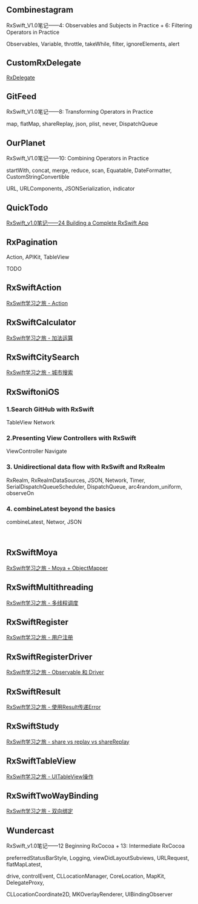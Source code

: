 ## Combinestagram

RxSwift_V1.0笔记——4: Observables and Subjects in Practice + 6: Filtering Operators in Practice

Observables, Variable, throttle, takeWhile, filter, ignoreElements, alert

## CustomRxDelegate

[RxDelegate](http://t.swift.gg/d/41-022-rxdelegate)

## GitFeed

RxSwift_V1.0笔记——8: Transforming Operators in Practice

map, flatMap, shareReplay, json, plist, never, DispatchQueue

## OurPlanet

RxSwift_V1.0笔记——10: Combining Operators in Practice

 startWith,  concat,  merge,  reduce, scan, Equatable, DateFormatter, CustomStringConvertible

URL, URLComponents, JSONSerialization, indicator

## QuickTodo

[RxSwift_v1.0笔记——24 Building a Complete RxSwift App](http://www.jianshu.com/p/451b93c70b40)

## RxPagination

Action, APIKit, TableView

TODO

## RxSwiftAction

[RxSwift学习之旅 - Action](http://www.alonemonkey.com/2017/04/08/rxswift-part-fourteen/)


## RxSwiftCalculator

[RxSwift学习之旅 - 加法运算](http://www.alonemonkey.com/2017/03/25/rxswift-part-four/)

## RxSwiftCitySearch

[RxSwift学习之旅 - 城市搜索](http://www.alonemonkey.com/2017/04/05/rxswift-part-twelve/)

## RxSwiftoniOS

### 1.Search GitHub with RxSwift

 TableView Network
### 2.Presenting View Controllers with RxSwift

 ViewController Navigate

### 3.  Unidirectional data flow with RxSwift and RxRealm

 RxRealm, RxRealmDataSources,  JSON, Network, Timer, SerialDispatchQueueScheduler, DispatchQueue, arc4random_uniform, observeOn

### 4.  combineLatest beyond the basics

 combineLatest, Networ, JSON

​    

## RxSwiftMoya

[RxSwift学习之旅 - Moya + ObjectMapper](http://www.alonemonkey.com/2017/03/30/rxswift-part-eight/)

## RxSwiftMultithreading

[RxSwift学习之旅 - 多线程调度](http://www.alonemonkey.com/2017/04/06/rxswift-part-thirteen/)

## RxSwiftRegister

[RxSwift学习之旅 - 用户注册](http://www.alonemonkey.com/2017/03/27/rxswift-part-five/)

## RxSwiftRegisterDriver

[RxSwift学习之旅 - Observable 和 Driver](http://www.alonemonkey.com/2017/03/28/rxswift-part-six/)

## RxSwiftResult

[RxSwift学习之旅 - 使用Result传递Error](http://www.alonemonkey.com/2017/03/31/rxswift-part-nine/)

## RxSwiftStudy

[RxSwift学习之旅 - share vs replay vs shareReplay](http://www.alonemonkey.com/2017/04/02/rxswift-part-eleven/)

## RxSwiftTableView

[RxSwift学习之旅 - UITableView操作](http://www.alonemonkey.com/2017/03/29/rxswift-part-seven/)

## RxSwiftTwoWayBinding

[RxSwift学习之旅 - 双向绑定](http://www.alonemonkey.com/2017/04/01/rxswift-part-ten/)

## Wundercast

RxSwift_v1.0笔记——12 Beginning RxCocoa + 13: Intermediate RxCocoa

preferredStatusBarStyle, Logging, viewDidLayoutSubviews, URLRequest, flatMapLatest,

drive, controlEvent, CLLocationManager, CoreLocation, MapKit, DelegateProxy,

CLLocationCoordinate2D, MKOverlayRenderer, UIBindingObserver